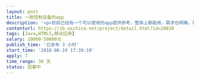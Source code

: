 ```yaml
---                
layout: post       
title: 一款控制设备的app           
description: '<p>目前已经有一个可以使用的app提供参考，整体上都能用，需求也明确，需要对app做整体的体验的提升和功能的完善。现有的程序分为后台和前端，后台程序基本可以使用。主要是完善前端App程序。</p>'     
contenturl: https://zb.oschina.net/project/detail.html?id=20838      
tags: [Java,HTML5,移动应用]            
salary: 10000-50000元          
publish_time: '已发布 3 小时'         
start_time: '2018-06-19 17:39:19'           
apply: 7                   
time_range: 30 天              
status: 招募中                  
---                 
```

